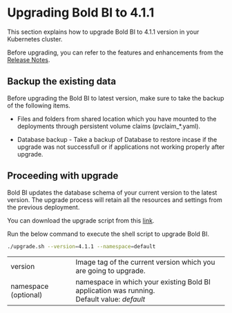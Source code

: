 # Upgrading Bold BI to 4.1.1

This section explains how to upgrade Bold BI to 4.1.1 version in your Kubernetes cluster.

Before upgrading, you can refer to the features and enhancements from the [Release Notes](https://www.boldbi.com/release-history/enterprise/).


## Backup the existing data
Before upgrading the Bold BI to latest version, make sure to take the backup of the following items.

* Files and folders from shared location which you have mounted to the deployments through persistent volume claims (pvclaim_*.yaml).

* Database backup - Take a backup of Database to restore incase if the upgrade was not successfull or if applications not working properly after upgrade.


## Proceeding with upgrade
Bold BI updates the database schema of your current version to the latest version. The upgrade process will retain all the resources and settings from the previous deployment.

You can download the upgrade script from this [link](https://raw.githubusercontent.com/boldbi/boldbi-kubernetes/v4.1.1/deploy/upgrade.sh).

Run the below command to execute the shell script to upgrade Bold BI.

```sh
./upgrade.sh --version=4.1.1 --namespace=default
```

<table>
    <tr>
      <td>
       version
      </td>
      <td>
      Image tag of the current version which you are going to upgrade.
      </td>
    </tr>
    <tr>
      <td>
       namespace (optional)
      </td>
      <td>
       namespace in which your existing Bold BI application was running. </br>
       Default value: <i>default</i>
      </td>
    </tr>
</table>
